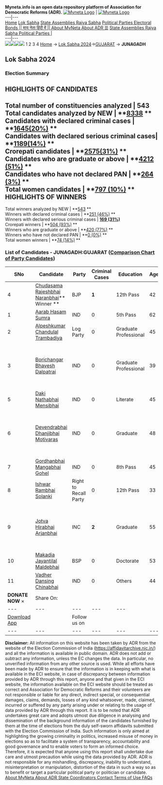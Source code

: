 **Myneta.info is an open data repository platform of Association for Democratic Reforms (ADR).**
[![Myneta Logo](https://www.myneta.info/lib/img/myneta-logo.png)](https://www.myneta.info/) | [![Myneta Logo](https://www.myneta.info/lib/img/adr-logo.png)](https://adrindia.org)  
---|---  
[Home](https://www.myneta.info/) [Lok Sabha](https://www.myneta.info/#ls "Lok Sabha") [ State Assemblies ](https://www.myneta.info/#sa "State Assemblies") [Rajya Sabha](https://www.myneta.info/#rs "Rajya Sabha") [Political Parties ](https://www.myneta.info/party "Political Parties") [ Electoral Bonds ](https://www.myneta.info/electoral_bonds "Electoral Bonds") [ || माय नेता हिंदी में || ](https://translate.google.co.in/translate?prev=hp&hl=en&js=y&u=www.myneta.info&sl=en&tl=hi&history_state0=) [ About MyNeta ](https://adrindia.org/content/about-myneta) [ About ADR ](https://adrindia.org/about-adr/who-we-are) [☰](javascript:void\(0\))
[ State Assemblies ](https://www.myneta.info/#sa "State Assemblies") [ Rajya Sabha ](https://www.myneta.info/#rs "Rajya Sabha") [ Political Parties ](https://www.myneta.info/party "Political Parties")
|   
---|---  
![](https://www.myneta.info/lib/img/banner/banner-1.png)![](https://www.myneta.info/lib/img/banner/banner-2.png)![](https://www.myneta.info/lib/img/banner/banner-3.png)![](https://www.myneta.info/lib/img/banner/banner-4.png)
1  2  3  4 
[Home](https://www.myneta.info/) → [Lok Sabha 2024](https://www.myneta.info/LokSabha2024/)→[GUJARAT](https://www.myneta.info/LokSabha2024/index.php?action=show_constituencies&state_id=11) → **JUNAGADH**
### 
## Lok Sabha 2024
###  Election Summary 
HIGHLIGHTS OF CANDIDATES  
---  
Total number of constituencies analyzed |  543   
Total candidates analyzed by NEW | **[8338](https://www.myneta.info/LokSabha2024/index.php?action=summary&subAction=candidates_analyzed&sort=candidate#summary) **  
Candidates with declared criminal cases | **[1645(20%)](https://www.myneta.info/LokSabha2024/index.php?action=summary&subAction=crime&sort=candidate#summary) **  
Candidates with declared serious criminal cases| **[1189(14%)](https://www.myneta.info/LokSabha2024/index.php?action=summary&subAction=serious_crime&sort=candidate#summary) **  
Crorepati candidates | **[2575(31%)](https://www.myneta.info/LokSabha2024/index.php?action=summary&subAction=crorepati&sort=candidate#summary) **  
Candidates who are graduate or above | **[4212 (51%)](https://www.myneta.info/LokSabha2024/index.php?action=summary&subAction=education&sort=candidate#summary) **  
Candidates who have not declared PAN | **[264 (3%)](https://www.myneta.info/LokSabha2024/index.php?action=summary&subAction=without_pan&sort=candidate#summary) **  
Total women candidates | **[797 (10%)](https://www.myneta.info/LokSabha2024/index.php?action=summary&subAction=women_candidate&sort=candidate#summary) **  
HIGHLIGHTS OF WINNERS  
---  
Total winners analyzed by NEW | **[543](https://www.myneta.info/LokSabha2024/index.php?action=summary&subAction=winner_analyzed&sort=candidate#summary) **  
Winners with declared criminal cases | **[251 (46%)](https://www.myneta.info/LokSabha2024/index.php?action=summary&subAction=winner_crime&sort=candidate#summary) **  
Winners with declared serious criminal cases | **[169 (31%)](https://www.myneta.info/LokSabha2024/index.php?action=summary&subAction=winner_serious_crime&sort=candidate#summary)**  
Crorepati winners | **[504 (93%)](https://www.myneta.info/LokSabha2024/index.php?action=summary&subAction=winner_crorepati&sort=candidate#summary) **  
Winners who are graduate or above | **[420 (77%)](https://www.myneta.info/LokSabha2024/index.php?action=summary&subAction=winner_education&sort=candidate#summary) **  
Winners who have not declared PAN | **[0 (0%)](https://www.myneta.info/LokSabha2024/index.php?action=summary&subAction=winner_without_pan&sort=candidate#summary) **  
Total women winners | **[74 (14%)](https://www.myneta.info/LokSabha2024/index.php?action=summary&subAction=winner_women&sort=candidate#summary) **  
### List of Candidates - JUNAGADH:GUJARAT ([Comparison Chart of Party Candidates](https://www.myneta.info/LokSabha2024/comparisonchart.php?constituency_id=124))
SNo | Candidate| Party| Criminal Cases| Education| Age| Total Assets| Liabilities  
---|---|---|---|---|---|---|---  
4  | [Chudasama Rajeshbhai Naranbhai](https://www.myneta.info/LokSabha2024/candidate.php?candidate_id=3766)** Winner ** | BJP | **1** | 12th Pass| 42 | Rs 3,34,52,812 ~ 3 Crore+ | Rs 9,89,043 ~ 9 Lacs+  
1  | [Aarab Hasam Sumra](https://www.myneta.info/LokSabha2024/candidate.php?candidate_id=5033) | IND | 0 | 5th Pass| 62 | Rs 2,49,591 ~ 2 Lacs+ | Rs 0 ~   
2  | [Alpeshkumar Chandulal Trambadiya](https://www.myneta.info/LokSabha2024/candidate.php?candidate_id=3767) | Log Party | 0 | Graduate Professional| 45 | Rs 78,61,971 ~ 78 Lacs+ | Rs 24,33,001 ~ 24 Lacs+  
3  | [Borichangar Bhavesh Dalpatrai](https://www.myneta.info/LokSabha2024/candidate.php?candidate_id=5029) | IND | 0 | Graduate Professional| 39 | ![](https://myneta.info/image_v2.php?myneta_folder=LokSabha2024&candidate_id=5029&col=ta) | ![](https://myneta.info/image_v2.php?myneta_folder=LokSabha2024&candidate_id=5029&col=lia)  
5  | [Daki Nathabhai Mensibhai](https://www.myneta.info/LokSabha2024/candidate.php?candidate_id=5034) | IND | 0 | Literate| 45 | Rs 9,80,000 ~ 9 Lacs+ | Rs 0 ~   
6  | [Devendrabhai Dhanjibhai Motivaras](https://www.myneta.info/LokSabha2024/candidate.php?candidate_id=5032) | IND | 0 | Graduate| 48 | ![](https://myneta.info/image_v2.php?myneta_folder=LokSabha2024&candidate_id=5032&col=ta) | ![](https://myneta.info/image_v2.php?myneta_folder=LokSabha2024&candidate_id=5032&col=lia)  
7  | [Gordhanbhai Mangabhai Gohel](https://www.myneta.info/LokSabha2024/candidate.php?candidate_id=4279) | IND | 0 | 8th Pass| 45 | Rs 2,22,224 ~ 2 Lacs+ | Rs 0 ~   
8  | [Ishwar Rambhai Solanki](https://www.myneta.info/LokSabha2024/candidate.php?candidate_id=4281) | Right to Recall Party | 0 | 12th Pass| 33 | Rs 39,48,497 ~ 39 Lacs+ | Rs 8,35,000 ~ 8 Lacs+  
9  | [Jotva Hirabhai Arjanbhai](https://www.myneta.info/LokSabha2024/candidate.php?candidate_id=4280) | INC | **2** | Graduate| 55 | ![](https://myneta.info/image_v2.php?myneta_folder=LokSabha2024&candidate_id=4280&col=ta) | ![](https://myneta.info/image_v2.php?myneta_folder=LokSabha2024&candidate_id=4280&col=lia)  
10  | [Makadia Jayantilal Maldebhai](https://www.myneta.info/LokSabha2024/candidate.php?candidate_id=3765) | BSP | 0 | Doctorate| 53 | Rs 71,387 ~ 71 Thou+ | Rs 0 ~   
11  | [Vadher Dansing Chinabhai](https://www.myneta.info/LokSabha2024/candidate.php?candidate_id=5030) | IND | 0 | Others| 44 | Rs 3,68,676 ~ 3 Lacs+ | Rs 0 ~   
|  **DONATE NOW** × |  Share On:  | [](https://api.whatsapp.com/send?text=https%3A%2F%2Fmyneta.info%2Fpunjab2022%2Findex.php%3Faction%3Dshow_constituencies%26state_id%3D19) | [](https://www.facebook.com/sharer/sharer.php?u=https%3A%2F%2Fmyneta.info%2Fpunjab2022%2Findex.php%3Faction%3Dshow_constituencies%26state_id%3D19) | [](https://twitter.com/share?url=https%3A%2F%2Fmyneta.info%2Fpunjab2022%2Findex.php%3Faction%3Dshow_constituencies%26state_id%3D19)  
---|---|---|---|---  
| [ Download App ](https://play.google.com/store/apps/details?id=com.webrosoft.myneta1&pcampaignid=pcampaignidMKT-Other-global-all-co-prtnr-py-PartBadge-Mar2515-1) | [](https://play.google.com/store/apps/details?id=com.webrosoft.myneta1&pcampaignid=pcampaignidMKT-Other-global-all-co-prtnr-py-PartBadge-Mar2515-1) |  Follow us on  | [](https://www.facebook.com/adrindia.org/) | [](https://twitter.com/adrspeaks) | [](https://groups.google.com/g/national-election-watch?hl=en&pli=1) | [](https://www.instagram.com/adrspeaks/) | [](https://www.youtube.com/user/adrspeaks) | [](https://sharechat.com/profile/adrspeaks)  
---|---|---|---|---|---|---|---|---  
**Disclaimer:** All information on this website has been taken by ADR from the website of the Election Commission of India (https://affidavitarchive.nic.in/) and all the information is available in public domain. ADR does not add or subtract any information, unless the EC changes the data. In particular, no unverified information from any other source is used. While all efforts have been made by ADR to ensure that the information is in keeping with what is available in the ECI website, in case of discrepancy between information provided by ADR through this report, anyone and that given in the ECI website, the information available on the ECI website should be treated as correct and Association for Democratic Reforms and their volunteers are not responsible or liable for any direct, indirect special, or consequential damages, claims, demands, losses of any kind whatsoever, made, claimed, incurred or suffered by any party arising under or relating to the usage of data provided by ADR through this report. It is to be noted that ADR undertakes great care and adopts utmost due diligence in analysing and dissemination of the background information of the candidates furnished by them at the time of elections from the duly self-sworn affidavits submitted with the Election Commission of India. Such information is only aimed at highlighting the growing criminality in politics, increased misuse of money in elections so as to facilitate a system of transparency, accountability and good governance and to enable voters to form an informed choice. Therefore, it is expected that anyone using this report shall undertake due care and utmost precaution while using the data provided by ADR. ADR is not responsible for any mishandling, discrepancy, inability to understand, misinterpretation or manipulation, distortion of the data in such a way so as to benefit or target a particular political party or politician or candidate. 
[ About MyNeta ](https://adrindia.org/content/about-myneta) [ About ADR ](https://adrindia.org/about-adr/who-we-are) [ State Coordinators ](https://adrindia.org/about-adr/state-coordinators) [ Contact ](https://adrindia.org/contact-us) [ Terms of Use ](https://adrindia.org/content/adr-terms-use) [ FAQs ](https://adrindia.org/content/faqs)
